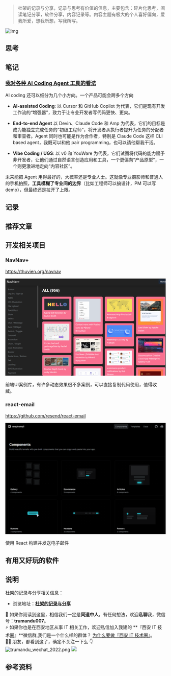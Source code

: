 > 杜架的记录与分享，记录与思考有价值的信息，主要包含：碎片化思考，阅读笔记分享，软件分享，内容记录等。内容主题有极大的个人喜好偏向，爱我所爱，想我所想，写我所写。

![Img]()

## 思考

## 笔记

### [我对各种 AI Coding Agent 工具的看法](https://xxchan.me/ai/2025/06/08/ai-coding.html)

AI coding 还可以细分为几个小方向。一个产品可能会跨多个方向

- **AI-assisted Coding**: 以 Cursor 和 GitHub Copilot 为代表，它们是现有开发工作流的“增强器”，致力于让专业开发者写代码更快、更爽。
- **End-to-end Agent** 以 Devin、Claude Code 和 Amp 为代表，它们的目标是成为能独立完成任务的“初级工程师”，将开发者从执行者提升为任务的分配者和审查者。Agent 同时也可能是作为合作者，特别是 Claude Code 这样 CLI based agent，我既可以和他 pair programming，也可以请他帮我干活。

- **Vibe Coding / UGS**: 以 v0 和 YouWare 为代表，它们试图将代码的能力赋予非开发者，让他们通过自然语言创造应用和工具，一个更偏向“产品原型”，一个则更激进地走向“内容社区”。

未来能把 Agent 用得最好的，大概率还是专业人士。这就像专业摄影师和普通人的手机拍照，**工具模糊了专业间的边界**（比如工程师可以搞设计，PM 可以写 demo），但最终还是拉开了上限。

## 记录


## 推荐文章

## 开发相关项目

### NavNav+

https://thuvien.org/navnav

![NavNav+](/images/杜架的记录与分享%28018%20期%29.md/img-20250311092103.png)

前端UI案例库，有许多动态效果很不多案例，可以直接复制代码使用，值得收藏。

### react-email

https://github.com/resend/react-email

![Img](/images/杜架的记录与分享%28018%20期%29.md/img-20250311173535.png)


使用 React 构建并发送电子邮件


## 有用又好玩的软件

## 说明

杜架的记录与分享相关信息：

-   浏览地址：[**杜架的记录与分享**](http://blog.trumandu.top/categories/杜架的记录与分享/)

🙌 如果你阅读到这里，相信我们一定是**同道中人**，有任何想法，欢迎**私聊**我，微信号：**trumandu007**。<br />⚡️ 如果你也是在西安地区从事 IT 相关工作，欢迎私信加入我建的 **『西安 IT 技术圈』**微信群,我们是一个什么样的群体？ [为什么要做『西安 IT 技术圈』](https://mp.weixin.qq.com/s?__biz=MzI4NTMwNTQ5Mg==&mid=2247483684&idx=1&sn=4c1f96c16463601a7e220a06649f4cd3)。<br />👬🏻 朋友，都看到这了，确定不关注一下么 👇<br />
![trumandu_wechat_2022.png](https://static.trumandu.top/trumandu_wechat_2022.png)
![](https://static.trumandu.top/view_good_share.gif)

## 参考资料
